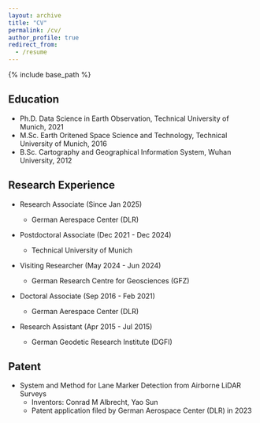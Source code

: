 ```yaml
---
layout: archive
title: "CV"
permalink: /cv/
author_profile: true
redirect_from:
  - /resume
---
```

{% include base_path %}

## Education

- Ph.D. Data Science in Earth Observation, Technical University of Munich, 2021
- M.Sc. Earth Oritened Space Science and Technology, Technical University of Munich, 2016
- B.Sc. Cartography and Geographical Information System, Wuhan University, 2012

## Research Experience

- Research Associate (Since Jan 2025)

  - German Aerespace Center (DLR)
    
- Postdoctoral Associate (Dec 2021 - Dec 2024)

  - Technical University of Munich
- Visiting Researcher (May 2024 - Jun 2024)

  - German Research Centre for Geosciences (GFZ)
- Doctoral Associate (Sep 2016 - Feb 2021)

  - German Aerespace Center (DLR)
- Research Assistant (Apr 2015 - Jul 2015)

  - German Geodetic Research Institute (DGFI)

## Patent

- System and Method for Lane Marker Detection from Airborne LiDAR Surveys
  - Inventors: Conrad M Albrecht, Yao Sun
  - Patent application filed by German Aerospace Center (DLR) in 2023
